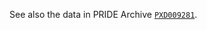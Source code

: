 See also the data in PRIDE Archive [`PXD009281`](https://www.ebi.ac.uk/pride/archive/projects/PXD009281).
